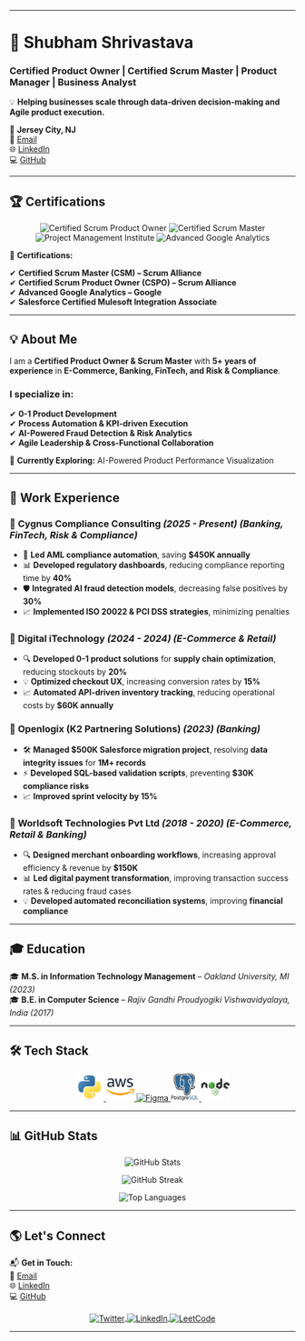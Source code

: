 
---
  
# **🚀 Shubham Shrivastava**  

### **Certified Product Owner | Certified Scrum Master | Product Manager | Business Analyst**  

💡 **Helping businesses scale through data-driven decision-making and Agile product execution.**  

📍 **Jersey City, NJ**  
📧 [Email](mailto:shubhamshrivastava813@gmail.com)  
🌐 [LinkedIn](https://linkedin.com/in/shubhamshrivastava11)  
💻 [GitHub](https://github.com/shubhamshrivastava11)  

---

## 🏆 **Certifications**  

<p align="center">
    <img src="[https://raw.githubusercontent.com/shubhamshrivastava11/shubhamshrivastava11/main/assets/CSPO.png](https://github.com/shubhamshrivastava11/shubhamshrivastava11/blob/main/CSPO.png)" alt="Certified Scrum Product Owner" height="100"/>
    <img src="[https://raw.githubusercontent.com/shubhamshrivastava11/shubhamshrivastava11/main/assets/CSM.png](https://github.com/shubhamshrivastava11/shubhamshrivastava11/blob/main/CSM.png)" alt="Certified Scrum Master" height="100"/>
    <img src="https://raw.githubusercontent.com/shubhamshrivastava11/shubhamshrivastava11/main/assets/PMI.png" alt="Project Management Institute" height="100"/>
    <img src="https://raw.githubusercontent.com/shubhamshrivastava11/shubhamshrivastava11/main/assets/GoogleAnalytics.png" alt="Advanced Google Analytics" height="100"/>
</p>

📜 **Certifications:**  

✔ **Certified Scrum Master (CSM) – Scrum Alliance**  
✔ **Certified Scrum Product Owner (CSPO) – Scrum Alliance**  
✔ **Advanced Google Analytics – Google**  
✔ **Salesforce Certified Mulesoft Integration Associate**  

---

## 💡 **About Me**  

I am a **Certified Product Owner & Scrum Master** with **5+ years of experience** in **E-Commerce, Banking, FinTech, and Risk & Compliance**.  

### **I specialize in:**  
✔ **0-1 Product Development**  
✔ **Process Automation & KPI-driven Execution**  
✔ **AI-Powered Fraud Detection & Risk Analytics**  
✔ **Agile Leadership & Cross-Functional Collaboration**  

🎯 **Currently Exploring:** AI-Powered Product Performance Visualization  

---

## 📂 **Work Experience**  

### 🔹 **Cygnus Compliance Consulting** *(2025 - Present)* *(Banking, FinTech, Risk & Compliance)*  

- 🚀 **Led AML compliance automation**, saving **$450K annually**  
- 📊 **Developed regulatory dashboards**, reducing compliance reporting time by **40%**  
- 🛡️ **Integrated AI fraud detection models**, decreasing false positives by **30%**  
- 📈 **Implemented ISO 20022 & PCI DSS strategies**, minimizing penalties  

### 🔹 **Digital iTechnology** *(2024 - 2024)* *(E-Commerce & Retail)*  

- 🔍 **Developed 0-1 product solutions** for **supply chain optimization**, reducing stockouts by **20%**  
- 💡 **Optimized checkout UX**, increasing conversion rates by **15%**  
- 📈 **Automated API-driven inventory tracking**, reducing operational costs by **$60K annually**  

### 🔹 **Openlogix (K2 Partnering Solutions)** *(2023)* *(Banking)*  

- 🛠 **Managed $500K Salesforce migration project**, resolving **data integrity issues** for **1M+ records**  
- ⚡ **Developed SQL-based validation scripts**, preventing **$30K compliance risks**  
- 📈 **Improved sprint velocity by 15%**  

### 🔹 **Worldsoft Technologies Pvt Ltd** *(2018 - 2020)* *(E-Commerce, Retail & Banking)*  

- 🔍 **Designed merchant onboarding workflows**, increasing approval efficiency & revenue by **$150K**  
- 📊 **Led digital payment transformation**, improving transaction success rates & reducing fraud cases  
- 💡 **Developed automated reconciliation systems**, improving **financial compliance**  

---

## 🎓 **Education**  

🎓 **M.S. in Information Technology Management** – *Oakland University, MI* *(2023)*  
🎓 **B.E. in Computer Science** – *Rajiv Gandhi Proudyogiki Vishwavidyalaya, India* *(2017)*  

---

## 🛠 **Tech Stack**  

<p align="center"> 
    <a href="https://www.python.org" target="_blank">
        <img src="https://raw.githubusercontent.com/devicons/devicon/master/icons/python/python-original.svg" alt="Python" width="50" height="50"/>
    </a>
    <a href="https://aws.amazon.com" target="_blank">
        <img src="https://raw.githubusercontent.com/devicons/devicon/master/icons/amazonwebservices/amazonwebservices-original-wordmark.svg" alt="AWS" width="50" height="50"/>
    </a>
    <a href="https://www.figma.com/" target="_blank">
        <img src="https://www.vectorlogo.zone/logos/figma/figma-icon.svg" alt="Figma" width="50" height="50"/>
    </a>
    <a href="https://www.postgresql.org/" target="_blank">
        <img src="https://raw.githubusercontent.com/devicons/devicon/master/icons/postgresql/postgresql-original-wordmark.svg" alt="PostgreSQL" width="50" height="50"/>
    </a>
    <a href="https://nodejs.org" target="_blank">
        <img src="https://raw.githubusercontent.com/devicons/devicon/master/icons/nodejs/nodejs-original-wordmark.svg" alt="NodeJS" width="50" height="50"/>
    </a>
</p>

---

## 📊 **GitHub Stats**  

<p align="center">
    <img src="https://github-readme-stats.vercel.app/api?username=shubhamshrivastava11&show_icons=true&theme=tokyonight" alt="GitHub Stats" />
</p>

<p align="center">
    <img src="https://github-readme-streak-stats.herokuapp.com/?user=shubhamshrivastava11&theme=tokyonight" alt="GitHub Streak" />
</p>

<p align="center">
    <img src="https://github-readme-stats.vercel.app/api/top-langs?username=shubhamshrivastava11&show_icons=true&theme=tokyonight&layout=compact" alt="Top Languages" />
</p>

---

## 🌎 **Let's Connect**  

📬 **Get in Touch:**  
📧 [Email](mailto:shubhamshrivastava813@gmail.com)  
🌐 [LinkedIn](https://linkedin.com/in/shubhamshrivastava11)  
💻 [GitHub](https://github.com/shubhamshrivastava11)  

<p align="center">
    <a href="https://twitter.com/ishubham11" target="_blank">
        <img align="center" src="https://raw.githubusercontent.com/rahuldkjain/github-profile-readme-generator/master/src/images/icons/Social/twitter.svg" alt="Twitter" height="40" width="40" />
    </a>
    <a href="https://linkedin.com/in/shubhamshrivastava11" target="_blank">
        <img align="center" src="https://raw.githubusercontent.com/rahuldkjain/github-profile-readme-generator/master/src/images/icons/Social/linked-in-alt.svg" alt="LinkedIn" height="40" width="40" />
    </a>
    <a href="https://www.leetcode.com/shubham11795" target="_blank">
        <img align="center" src="https://raw.githubusercontent.com/rahuldkjain/github-profile-readme-generator/master/src/images/icons/Social/leet-code.svg" alt="LeetCode" height="40" width="40" />
    </a>
</p>

---
